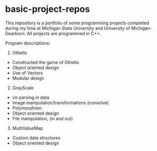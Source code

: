 # basic-project-repos
This repository is a portfolio of some programming projects completed during my time at Michigan State University and University of Michigan-Dearborn. All projects are programmed in C++.

Program descriptions:

1. Othello
  - Constructed the game of Othello 
  - Object oriented design
  - Use of Vectors
  - Modular design
 
  
 2. GrayScale
  - i/o parsing in data
  - Image manipulation/transformations (convolve)
  - Polymorphism 
  - Object oriented design
  - File manipulation, (in and out)
  
  
 3. MultiValueMap
  - Custom data structures
  - Object oriented design
